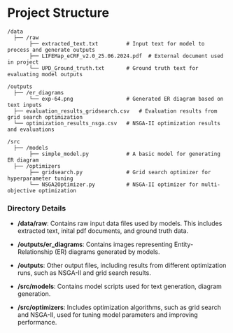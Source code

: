
# Project Structure

```
/data
  ├── /raw
       ├── extracted_text.txt         # Input text for model to process and generate outputs
       ├── LIFEMap_eCRF_v2.0_25.06.2024.pdf  # External document used in project
       └── UPD_Ground_truth.txt       # Ground truth text for evaluating model outputs

/outputs
  ├── /er_diagrams
       └── exp-64.png                 # Generated ER diagram based on text inputs
  ├── evaluation_results_gridsearch.csv   # Evaluation results from grid search optimization
  └── optimization_results_nsga.csv   # NSGA-II optimization results and evaluations

/src
  ├── /models
       ├── simple_model.py            # A basic model for generating ER diagram
  ├── /optimizers
       ├── gridsearch.py              # Grid search optimizer for hyperparameter tuning
       └── NSGA2Optimizer.py          # NSGA-II optimizer for multi-objective optimization
```

### Directory Details

- **/data/raw**: Contains raw input data files used by models. This includes extracted text, inital pdf documents, and ground truth data.
  
- **/outputs/er_diagrams**: Contains images representing Entity-Relationship (ER) diagrams generated by models.

- **/outputs**: Other output files, including results from different optimization runs, such as NSGA-II and grid search results.

- **/src/models**: Contains model scripts used for text generation, diagram generation.

- **/src/optimizers**: Includes optimization algorithms, such as grid search and NSGA-II, used for tuning model parameters and improving performance.
